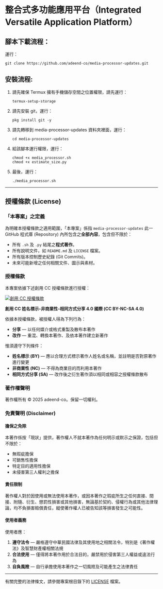 # 整合式多功能應用平台（Integrated Versatile Application Platform）

腳本下載流程：
-
運行： 
```
git clone https://github.com/adeend-co/media-processor-updates.git
```

安裝流程:
-

1. 請先確保 Termux 擁有手機儲存空間之位置權限，請先運行：
    ```
    termux-setup-storage
    ```
2. 請先安裝 git，運行：
    ```
    pkg install git -y
    ```
3. 請先轉移到 media-processor-updates 資料夾裡面，運行：
    ```
    cd media-processor-updates
    ```
4. 給該腳本運行權限，運行：
    ```
    chmod +x media_processor.sh
    chmod +x estimate_size.py
    ```
5. 最後，運行：
    ```
    ./media_processor.sh
    ```

---

## 授權條款 (License)

### 「本專案」之定義
為明確本授權條款之適用範圍，「本專案」係指 `media-processor-updates` 此一 GitHub 程式庫 (Repository) 內所包含之**全部內容**，包含但不限於：
*   所有 `.sh` 及 `.py` 結尾之**程式著作**。
*   所有說明文件，如 `README.md` 及 `LICENSE` 檔案。
*   所有版本控制歷史紀錄 (Git Commits)。
*   未來可能新增之任何相關文件、圖示與素材。

### 授權條款
本專案依據下述創用 CC 授權條款進行授權：

[![創用 CC 授權條款](https://i.creativecommons.org/l/by-nc-sa/4.0/88x31.png)](http://creativecommons.org/licenses/by-nc-sa/4.0/)

**創用 CC 姓名標示-非商業性-相同方式分享 4.0 國際 (CC BY-NC-SA 4.0)**

依據本授權條款，被授權人得為下列行為：
- **分享** — 以任何媒介或格式重製及散布本著作
- **改作** — 重混、轉換本著作、及依本著作建立新著作

惟須遵守下列條件：
- **姓名標示 (BY)** — 應以合理方式標示著作人姓名或名稱，並註明是否對原著作進行變更
- **非商業性 (NC)** — 不得為商業目的而利用本著作
- **相同方式分享 (SA)** — 改作後之衍生著作須以相同或相容之授權條款散布

### 著作權聲明
著作權所有 © 2025 adeend-co。保留一切權利。

### 免責聲明 (Disclaimer)

#### 擔保之免除
本著作係按「現狀」提供，著作權人不就本著作為任何明示或默示之保證，包括但不限於：
- 無瑕疵擔保
- 可銷售性擔保  
- 特定目的適用性擔保
- 未侵害第三人權利之擔保

#### 責任限制
著作權人對於因使用或無法使用本著作，或因本著作之瑕疵所生之任何直接、間接、附隨、衍生、懲罰性損害或其他損害，無論基於契約、侵權行為或其他法律理論，均不負損害賠償責任，縱使著作權人已被告知該等損害發生之可能性。

#### 使用者義務
使用者應：
1. **遵守法令** — 嚴格遵守中華民國法律及其使用地之相關法令，特別是《著作權法》及智慧財產權相關法規
2. **合法使用** — 僅得將本著作用於合法目的，嚴禁用於侵害第三人權益或違法行為
3. **自負風險** — 自行承擔使用本著作之一切風險及可能產生之法律責任

---

有關完整的法律條文，請參閱專案根目錄下的 [LICENSE](LICENSE.md) 檔案。
